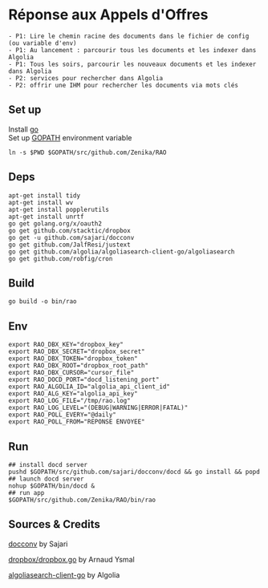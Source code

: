 # Réponse aux Appels d'Offres

```
- P1: Lire le chemin racine des documents dans le fichier de config (ou variable d'env)
- P1: Au lancement : parcourir tous les documents et les indexer dans Algolia
- P1: Tous les soirs, parcourir les nouveaux documents et les indexer dans Algolia
- P2: services pour rechercher dans Algolia
- P2: offrir une IHM pour rechercher les documents via mots clés
 ```

## Set up

Install [go](https://golang.org/cmd/go/)<br>
Set up  [GOPATH](https://golang.org/doc/code.html#GOPATH) environment variable

```shell
ln -s $PWD $GOPATH/src/github.com/Zenika/RAO
```
## Deps

```shell
apt-get install tidy
apt-get install wv
apt-get install popplerutils
apt-get install unrtf
go get golang.org/x/oauth2
go get github.com/stacktic/dropbox
go get -u github.com/sajari/docconv
go get github.com/JalfResi/justext
go get github.com/algolia/algoliasearch-client-go/algoliasearch
go get github.com/robfig/cron
```

## Build

```shell
go build -o bin/rao
```

## Env

```shell
export RAO_DBX_KEY="dropbox_key"
export RAO_DBX_SECRET="dropbox_secret"
export RAO_DBX_TOKEN="dropbox_token"
export RAO_DBX_ROOT="dropbox_root_path"
export RAO_DBX_CURSOR="cursor_file"
export RAO_DOCD_PORT="docd_listening_port"
export RAO_ALGOLIA_ID="algolia_api_client_id"
export RAO_ALG_KEY="algolia_api_key"
export RAO_LOG_FILE="/tmp/rao.log"
export RAO_LOG_LEVEL="(DEBUG|WARNING|ERROR|FATAL)"
export RAO_POLL_EVERY="@daily"
export RAO_POLL_FROM="REPONSE ENVOYEE"
```

## Run

```shell
## install docd server
pushd $GOPATH/src/github.com/sajari/docconv/docd && go install && popd
## launch docd server
nohup $GOPATH/bin/docd &
## run app
$GOPATH/src/github.com/Zenika/RAO/bin/rao
```

## Sources & Credits

[docconv](https://github.com/sajari/docconv) by Sajari

[dropbox/dropbox.go](https://github.com/stacktic/dropbox/blob/master/dropbox.go) by Arnaud Ysmal

[algoliasearch-client-go](https://github.com/algolia/algoliasearch-client-go) by Algolia
